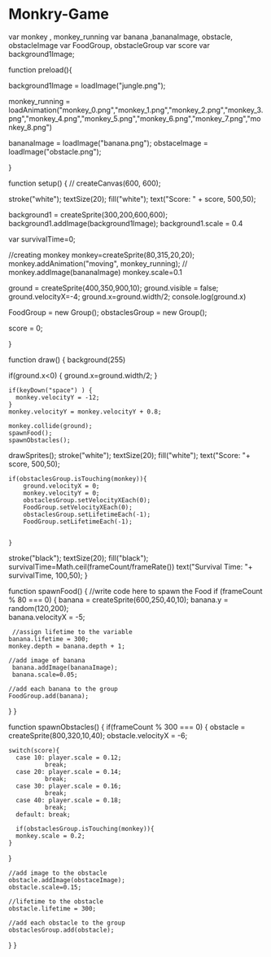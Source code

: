 # Monkry-Game

var monkey , monkey_running
var banana ,bananaImage, obstacle, obstacleImage
var FoodGroup, obstacleGroup
var score
var background1Image;


function preload(){
  
   background1Image = loadImage("jungle.png");
  
  monkey_running =            loadAnimation("monkey_0.png","monkey_1.png","monkey_2.png","monkey_3.png","monkey_4.png","monkey_5.png","monkey_6.png","monkey_7.png","monkey_8.png")
  
  bananaImage = loadImage("banana.png");
  obstaceImage = loadImage("obstacle.png");
  
 
}



function setup() {
  // createCanvas(600, 600);
  
  stroke("white");
  textSize(20);
  fill("white");
  text("Score: " + score, 500,50);
  
  background1 = createSprite(300,200,600,600);
  background1.addImage(background1Image);
  background1.scale = 0.4
  


  var survivalTime=0;
  
  //creating monkey
   monkey=createSprite(80,315,20,20);
   monkey.addAnimation("moving", monkey_running);
  // monkey.addImage(bananaImage)
   monkey.scale=0.1
  
  ground = createSprite(400,350,900,10);
  ground.visible = false;
  ground.velocityX=-4;
  ground.x=ground.width/2;
  console.log(ground.x)
  

  FoodGroup = new Group();
  obstaclesGroup = new Group();
  

  score = 0;
 
  
}


function draw() {
  background(255)
  
  
    
  if(ground.x<0) {
    ground.x=ground.width/2;
  }
  
  
   
    if(keyDown("space") ) {
      monkey.velocityY = -12;
    }
    monkey.velocityY = monkey.velocityY + 0.8;
  
    monkey.collide(ground);   
    spawnFood();
    spawnObstacles();
 
  drawSprites();
  stroke("white");
  textSize(20);
  fill("white");
  text("Score: "+ score, 500,50);        
  
  
    if(obstaclesGroup.isTouching(monkey)){
        ground.velocityX = 0;
        monkey.velocityY = 0;
        obstaclesGroup.setVelocityXEach(0);
        FoodGroup.setVelocityXEach(0);
        obstaclesGroup.setLifetimeEach(-1);
        FoodGroup.setLifetimeEach(-1);
    
    
    }
  
  stroke("black");
  textSize(20);
  fill("black");
  survivalTime=Math.ceil(frameCount/frameRate()) 
  text("Survival Time: "+ survivalTime, 100,50);
}



function spawnFood() {
  //write code here to spawn the Food
  if (frameCount % 80 === 0) {
    banana = createSprite(600,250,40,10);
    banana.y = random(120,200);    
    banana.velocityX = -5;
    
     //assign lifetime to the variable
    banana.lifetime = 300;
    monkey.depth = banana.depth + 1;
    
    //add image of banana
     banana.addImage(bananaImage);
     banana.scale=0.05;
    
    //add each banana to the group
    FoodGroup.add(banana);
  }
}

function spawnObstacles() {
  if(frameCount % 300 === 0) {
    obstacle = createSprite(800,320,10,40);
    obstacle.velocityX = -6;
    
    switch(score){
      case 10: player.scale = 0.12;
              break;
      case 20: player.scale = 0.14;
              break;
      case 30: player.scale = 0.16;
              break;
      case 40: player.scale = 0.18;
              break;
      default: break;
      
      if(obstaclesGroup.isTouching(monkey)){
      monkey.scale = 0.2;
    }
      
  }
  


    
    //add image to the obstacle 
    obstacle.addImage(obstaceImage);
    obstacle.scale=0.15;
    
    //lifetime to the obstacle     
    obstacle.lifetime = 300;
    
    //add each obstacle to the group
    obstaclesGroup.add(obstacle);
  }
}
  

